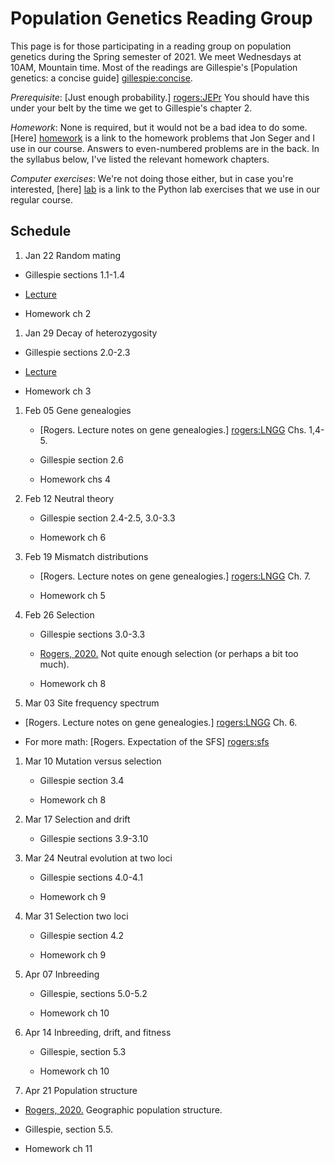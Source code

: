 # Population Genetics Reading Group

This page is for those participating in a reading group on population
genetics during the Spring semester of 2021. We meet Wednesdays at 10AM,
Mountain time. Most of the readings are Gillespie's
[Population genetics: a concise guide] [gillespie:concise].

*Prerequisite*: [Just enough probability.] [rogers:JEPr] You
should have this under your belt by the time we get to Gillespie's
chapter 2.

*Homework*: None is required, but it would not be a bad idea to do
 some. [Here] [homework] is a link to the homework problems that Jon
 Seger and I use in our course. Answers to even-numbered problems are
 in the back. In the syllabus below, I've listed the relevant homework
 chapters. 

*Computer exercises*: We're not doing those either, but in case you're
 interested, [here] [lab] is a link to the Python lab exercises that
 we use in our regular course.

## Schedule

1. Jan 22 Random mating

  * Gillespie sections 1.1-1.4

  * [Lecture](hardywei.pdf)

  * Homework ch 2

1. Jan 29 Decay of heterozygosity

  * Gillespie sections 2.0-2.3

  * [Lecture](hetzdecay.pdf)

  * Homework ch 3

1. Feb 05 Gene genealogies

   * [Rogers. Lecture notes on gene genealogies.] [rogers:LNGG] Chs. 1,4-5.

   * Gillespie section 2.6

   * Homework chs 4

1. Feb 12 Neutral theory

   * Gillespie section 2.4-2.5, 3.0-3.3

   * Homework ch 6

1. Feb 19 Mismatch distributions

   * [Rogers. Lecture notes on gene genealogies.] [rogers:LNGG] Ch. 7.

   * Homework ch 5

1. Feb 26 Selection 

   * Gillespie sections 3.0-3.3

   * [Rogers, 2020.](seln.pdf) Not quite enough
     selection (or perhaps a bit too much).

   * Homework ch 8

1. Mar 03 Site frequency spectrum

  * [Rogers. Lecture notes on gene genealogies.] [rogers:LNGG] Ch. 6.

  * For more math: [Rogers. Expectation of the SFS] [rogers:sfs]

1. Mar 10 Mutation versus selection

   * Gillespie section 3.4

   * Homework ch 8

1. Mar 17 Selection and drift

   * Gillespie sections 3.9-3.10

1. Mar 24 Neutral evolution at two loci

   * Gillespie sections 4.0-4.1

   * Homework ch 9

1. Mar 31 Selection two loci

   * Gillespie section 4.2

   * Homework ch 9

1. Apr 07 Inbreeding

   *  Gillespie, sections 5.0-5.2

   * Homework ch 10

1. Apr 14 Inbreeding, drift, and fitness

   *  Gillespie, section 5.3

   * Homework ch 10

1. Apr 21 Population structure

  * [Rogers, 2020.](popstruc.pdf) Geographic population
    structure.
  
  * Gillespie, section 5.5.

  * Homework ch 11

[rogers:JEPr]:
http://content.csbs.utah.edu/~rogers/pubs/Rogers-JEP.pdf

[rogers:LNGG]:
ggeneal.pdf

[gillespie:concise]:
https://www.amazon.com/Population-Genetics-John-H-Gillespie/dp/0801880092

[homework]:
https://content.csbs.utah.edu/~rogers/ant5221/homework/homework.pdf

[lab]:
https://content.csbs.utah.edu/~rogers/ant5221/lab/index.php

[rogers:sfs]:
spectrum.pdf
